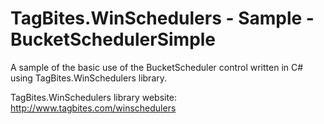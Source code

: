 # TagBites.WinSchedulers - Sample - BucketSchedulerSimple

A sample of the basic use of the BucketScheduler control written in C# using TagBites.WinSchedulers library.

TagBites.WinSchedulers library website:  
http://www.tagbites.com/winschedulers
